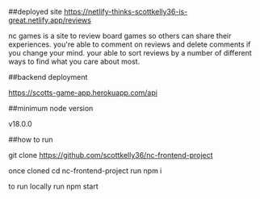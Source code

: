 ##deployed site
https://netlify-thinks-scottkelly36-is-great.netlify.app/reviews

nc games is a site to review board games so others can share their experiences. you're able to comment on reviews and delete comments if you change your mind. your able to sort reviews by a number of different ways to find what you care about most.

##backend deployment

https://scotts-game-app.herokuapp.com/api

##minimum node version

v18.0.0

##how to run

git clone https://github.com/scottkelly36/nc-frontend-project

once cloned
cd nc-frontend-project
run npm i

to run locally run npm start
